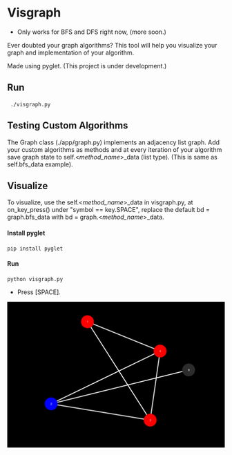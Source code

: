 # Visgraph

* Only works for BFS and DFS right now, (more soon.)

Ever doubted your graph algorithms? 
This tool will help you visualize your graph and implementation of your algorithm.

Made using pyglet. (This project is under development.)


Run
----

`````
 ./visgraph.py
`````


Testing Custom Algorithms
-------------------------

The Graph class (./app/graph.py) implements an adjacency list graph. Add your custom algorithms as
methods and at every iteration of your algorithm save graph state to self.<_method_name_>_data (list type).
(This is same as self.bfs_data example). 

Visualize
---------

To visualize, use the self.<_method_name_>_data in visgraph.py, at on_key_press() under "symbol == key.SPACE", replace 
the default bd = graph.bfs_data with bd = graph.<_method_name_>_data.



#### Install pyglet
```
pip install pyglet
```
#### Run
```
python visgraph.py

```
- Press [SPACE].

<img src="./graph.png">
